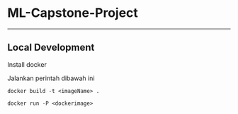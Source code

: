 # ML-Capstone-Project

---

## Local Development

Install docker

Jalankan perintah dibawah ini

```
docker build -t <imageName> .
```

```
docker run -P <dockerimage>
```